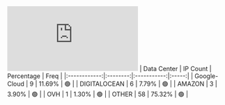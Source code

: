 ![Diagramm](https://github.com/obajay/StateSync-snapshots/blob/main/Projects/Umee/1/README.md)
| Data Center | IP Count | Percentage | Freq |
|:------------:|:--------:|:-----------:|:-----:|
| Google-Cloud | 9 | 11.69% | 🟢 |
| DIGITALOCEAN | 6 | 7.79% | 🟢 |
| AMAZON | 3 | 3.90% | 🟢 |
| OVH | 1 | 1.30% | 🟢 |
| OTHER | 58 | 75.32% | 🟢 |